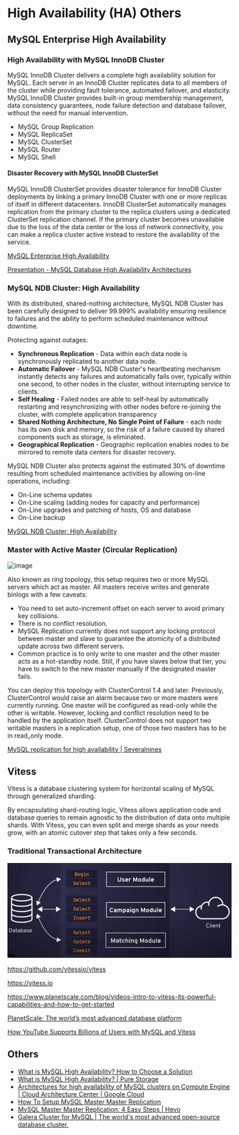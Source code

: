# High Availability (HA) Others

## MySQL Enterprise High Availability

### High Availability with MySQL InnoDB Cluster

MySQL InnoDB Cluster delivers a complete high availability solution for MySQL. Each server in an InnoDB Cluster replicates data to all members of the cluster while providing fault tolerance, automated failover, and elasticity. MySQL InnoDB Cluster provides built-in group membership management, data consistency guarantees, node failure detection and database failover, without the need for manual intervention.

- MySQL Group Replication
- MySQL ReplicaSet
- MySQL ClusterSet
- MySQL Router
- MySQL Shell

#### Disaster Recovery with MySQL InnoDB ClusterSet

MySQL InnoDB ClusterSet provides disaster tolerance for InnoDB Cluster deployments by linking a primary InnoDB Cluster with one or more replicas of itself in different datacenters. InnoDB ClusterSet automatically manages replication from the primary cluster to the replica clusters using a dedicated ClusterSet replication channel. If the primary cluster becomes unavailable due to the loss of the data center or the loss of network connectivity, you can make a replica cluster active instead to restore the availability of the service.

[MySQL Enterprise High Availability](https://www.mysql.com/products/enterprise/high_availability.html)

[Presentation - MySQL Database High Availability Architectures](https://www.mysql.com/content/download/id/768/)

### MySQL NDB Cluster: High Availability

With its distributed, shared-nothing architecture, MySQL NDB Cluster has been carefully designed to deliver 99.999% availability ensuring resilience to failures and the ability to perform scheduled maintenance without downtime.

Protecting against outages:

- **Synchronous Replication** - Data within each data node is synchronously replicated to another data node.
- **Automatic Failover** - MySQL NDB Cluster's heartbeating mechanism instantly detects any failures and automatically fails over, typically within one second, to other nodes in the cluster, without interrupting service to clients.
- **Self Healing** - Failed nodes are able to self-heal by automatically restarting and resynchronizing with other nodes before re-joining the cluster, with complete application transparency
- **Shared Nothing Architecture, No Single Point of Failure** - each node has its own disk and memory, so the risk of a failure caused by shared components such as storage, is eliminated.
- **Geographical Replication** - Geographic replication enables nodes to be mirrored to remote data centers for disaster recovery.

MySQL NDB Cluster also protects against the estimated 30% of downtime resulting from scheduled maintenance activities by allowing on-line operations, including:

- On-Line schema updates
- On-Line scaling (adding nodes for capacity and performance)
- On-Line upgrades and patching of hosts, OS and database
- On-Line backup

[MySQL NDB Cluster: High Availability](https://www.mysql.com/products/cluster/availability.html)

### Master with Active Master (Circular Replication)

![image](https://severalnines.com/wp-content/uploads/2022/05/05-mysql-rep-wp.jpeg)

Also known as ring topology, this setup requires two or more MySQL servers which act as master. All masters receive writes and generate binlogs with a few caveats:

- You need to set auto-increment offset on each server to avoid primary key collisions.
- There is no conflict resolution.
- MySQL Replication currently does not support any locking protocol between master and slave to guarantee the atomicity of a distributed update across two different servers.
- Common practice is to only write to one master and the other master acts as a hot-standby node. Still, if you have slaves below that tier, you have to switch to the new master manually if the designated master fails.

You can deploy this topology with ClusterControl 1.4 and later. Previously, ClusterControl would raise an alarm because two or more masters were currently running. One master will be configured as read-only while the other is writable. However, locking and conflict resolution need to be handled by the application itself. ClusterControl does not support two writable masters in a replication setup, one of those two masters has to be in read_only mode.

[MySQL replication for high availability | Severalnines](https://severalnines.com/resources/whitepapers/mysql-replication-high-availability/)

## Vitess

Vitess is a database clustering system for horizontal scaling of MySQL through generalized sharding.

By encapsulating shard-routing logic, Vitess allows application code and database queries to remain agnostic to the distribution of data onto multiple shards. With Vitess, you can even split and merge shards as your needs grow, with an atomic cutover step that takes only a few seconds.

### Traditional Transactional Architecture

![image](../../../media/Technologies-Tools-image1.jpg)

https://github.com/vitessio/vitess

https://vitess.io

https://www.planetscale.com/blog/videos-intro-to-vitess-its-powerful-capabilities-and-how-to-get-started

[PlanetScale: The world’s most advanced database platform](https://planetscale.com/)

[How YouTube Supports Billions of Users with MySQL and Vitess](https://blog.bytebytego.com/p/how-youtube-supports-billions-of)

## Others

- [What is MySQL High Availability? How to Choose a Solution](https://www.percona.com/blog/choosing-mysql-high-availability-solutions/)
- [What is MySQL High Availability? | Pure Storage](https://www.purestorage.com/au/knowledge/what-is-mysql-high-availability.html)
- [Architectures for high availability of MySQL clusters on Compute Engine  |  Cloud Architecture Center  |  Google Cloud](https://cloud.google.com/architecture/architectures-high-availability-mysql-clusters-compute-engine)
- [How To Setup MySQL Master Master Replication](https://www.redswitches.com/blog/mysql-master-master-replication/)
- [MySQL Master Master Replication: 4 Easy Steps | Hevo](https://hevodata.com/learn/mysql-master-master-replication/)
- [Galera Cluster for MySQL | The world's most advanced open-source database cluster.](https://galeracluster.com/)
